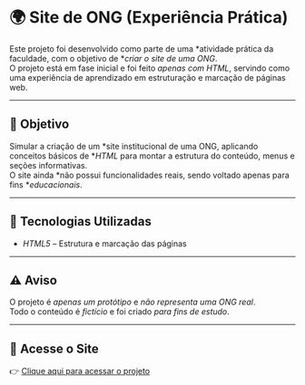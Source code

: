 # 🌍 Site de ONG (Experiência Prática)

Este projeto foi desenvolvido como parte de uma *atividade prática da faculdade, com o objetivo de **criar o site de uma ONG*.  
O projeto está em fase inicial e foi feito *apenas com HTML*, servindo como uma experiência de aprendizado em estruturação e marcação de páginas web.

---

## 🎯 Objetivo
Simular a criação de um *site institucional de uma ONG, aplicando conceitos básicos de **HTML* para montar a estrutura do conteúdo, menus e seções informativas.  
O site ainda *não possui funcionalidades reais, sendo voltado apenas para fins **educacionais*.

---

## 🧠 Tecnologias Utilizadas
- *HTML5* – Estrutura e marcação das páginas  

---

## ⚠ Aviso
O projeto é *apenas um protótipo* e *não representa uma ONG real*.  
Todo o conteúdo é *fictício* e foi criado *para fins de estudo*.

---

## 🚀 Acesse o Site
👉 [Clique aqui para acessar o projeto](file:///C:/Users/kauar/OneDrive/Desktop/programacaoweb/html/index.html)